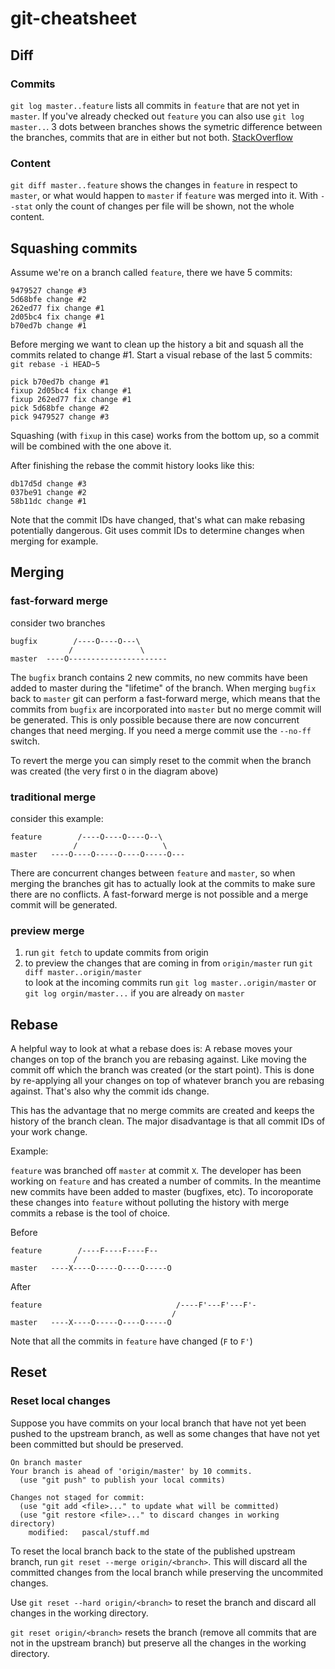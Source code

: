 # git-cheatsheet
## Diff
### Commits
`git log master..feature` lists all commits in `feature` that are not yet in `master`. If you've already checked out `feature` you can also use `git log master..`. 3 dots between branches shows the symetric difference between the branches, commits that are in either but not both. [StackOverflow](https://stackoverflow.com/questions/462974/what-are-the-differences-between-double-dot-and-triple-dot-in-git-com)

### Content
`git diff master..feature` shows the changes in `feature` in respect to `master`, or what would happen to `master` if `feature` was merged into it. With `--stat` only the count of changes per file will be shown, not the whole content.

## Squashing commits
Assume we're on a branch called `feature`, there we have 5 commits:
```
9479527 change #3
5d68bfe change #2
262ed77 fix change #1
2d05bc4 fix change #1
b70ed7b change #1
```

Before merging we want to clean up the history a bit and squash all the commits related to change #1.
Start a visual rebase of the last 5 commits: `git rebase -i HEAD~5`
```
pick b70ed7b change #1
fixup 2d05bc4 fix change #1
fixup 262ed77 fix change #1
pick 5d68bfe change #2
pick 9479527 change #3
```
Squashing (with `fixup` in this case) works from the bottom up, so a commit will be combined with the one above it.

After finishing the rebase the commit history looks like this:
```
db17d5d change #3
037be91 change #2
58b11dc change #1
```
Note that the commit IDs have changed, that's what can make rebasing potentially dangerous. Git uses commit IDs to determine changes when merging for example.


## Merging
### fast-forward merge
consider two branches
```
bugfix        /----O----O---\
             /               \
master  ----O----------------------
```
The `bugfix` branch contains 2 new commits, no new commits have been added to master during the "lifetime" of the branch. When merging `bugfix` back to `master` git can perform a fast-forward merge, which means that the commits from `bugfix` are incorporated into `master` but no merge commit will be generated. This is only possible because there are now concurrent changes that need merging. If you need a merge commit use the `--no-ff` switch.

To revert the merge you can simply reset to the commit when the branch was created (the very first `O` in the diagram above)

### traditional merge
consider this example:
```
feature        /----O----O----O--\
              /                   \
master   ----O----O-----O----O-----O---
```
There are concurrent changes between `feature` and `master`, so when merging the branches git has to actually look at the commits to make sure there are no conflicts. A fast-forward merge is not possible and a merge commit will be generated.

### preview merge
1. run `git fetch` to update commits from origin
2. to preview the changes that are coming in from `origin/master` run `git diff master..origin/master`<br>
to look at the incoming commits run `git log master..origin/master` or `git log orgin/master...` if you are already on `master`

## Rebase
A helpful way to look at what a rebase does is:
A rebase moves your changes on top of the branch you are rebasing against. Like moving the commit off which the branch was created (or the start point). This is done by re-applying all your changes on top of whatever branch you are rebasing against. That's also why the commit ids change.

This has the advantage that no merge commits are created and keeps the history of the branch clean. The major disadvantage is that all commit IDs of your work change.

Example:

`feature` was branched off `master` at commit `X`. The developer has been working on `feature` and has created a number of commits. In the meantime new commits have been added to master (bugfixes, etc). To incoroporate these changes into `feature` without polluting the history with merge commits a rebase is the tool of choice. 

Before
```
feature        /----F----F----F--
              /
master   ----X----O-----O----O-----O
```

After
```
feature                              /----F'---F'---F'-
                                    /
master   ----X----O-----O----O-----O

```
Note that all the commits in `feature` have changed (`F` to `F'`)


## Reset
### Reset local changes
Suppose you have commits on your local branch that have not yet been pushed to the upstream branch, as well as some changes that have not yet been committed but should be preserved.
```
On branch master
Your branch is ahead of 'origin/master' by 10 commits.
  (use "git push" to publish your local commits)

Changes not staged for commit:
  (use "git add <file>..." to update what will be committed)
  (use "git restore <file>..." to discard changes in working directory)
	modified:   pascal/stuff.md
```

To reset the local branch back to the state of the published upstream branch, run `git reset --merge origin/<branch>`. This will discard all the committed changes from the local branch while preserving the uncommited changes.

Use `git reset --hard origin/<branch>` to reset the branch and discard all changes in the working directory.

`git reset origin/<branch>` resets the branch (remove all commits that are not in the upstream branch) but preserve all the changes in the working directory.
